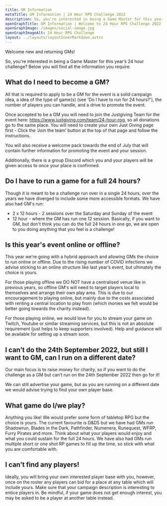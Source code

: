 ```yaml
---
title: GM Information
metaTitle: GM Information | 24 Hour RPG Challenge 2022
description: So, you're interested in being a Game Master for this year’s 24 hour challenge? Find all the information you need here.
openGraphTitle: GM Information | Welcome to 24 Hour RPG Challenge 2022
openGraphImage: /images/social-image.jpg
openGraphImageAlt: 24 Hour RPG Challenge
layout: ../layouts/layoutInnerMarkdown.astro
---
```

Welcome new and returning GMs!

So, you're interested in being a Game Master for this year’s 24 hour challenge? Below you will find all the information you require.

## What do I need to become a GM?
All that is required to apply to be a GM for the event is a solid campaign idea, a idea of the type of game(s) (see 'Do I have to run for 24 hours?'), the number of players you can handle, and a drive to promote the event. 

Once accepted to be a GM you will need to join the Justgiving Team for the event here: https://www.justgiving.com/team/24-hour-rpg, so all donations go to the same place. You will need to create your own Just Giving page first - Click the ‘Join the team’ button at the top of that page and follow the instructions.

You will also receive a welcome pack towards the end of July that will contain further information for promoting the event and your session.

Additionally, there is a group Discord which you and your players will be given access to once your place is confirmed.

## Do I have to run a game for a full 24 hours?
Though it is meant to be a challenge run over in a single 24 hours, over the years we have diverged to include some more accessible formats. We have also had GM's run:
- 2 x 12 hours - 2 sessions over the Saturday and Sunday of the event
- 12 hour - where the GM has run one 12 session.
Basically, if you want to GM, but don't think you can do the full 24 hours in one go, we are open to you doing anything that you feel is a challenge!

## Is this year's event online or offline?
This year we're going with a hybrid approach and allowing GMs the choice to run online or offline. Due to the rising number of COVID infections we advise sticking to an online structure like last year’s event, but ultimately the choice is yours.

For those playing offline we DO NOT have a centralised venue like in previous years, so offline GM's will need to target players local to themselves and arrange their own play area. This is due to our encouragement to playing online, but mainly due to the costs associated with renting a central location to play from (which monies we felt would be better going towards the charity instead).

For those playing online, we would love for you to stream your game on Twitch, Youtube or similar streaming services, but this is not an absolute requirement (just helps to keep supporters involved). Help and guidance will be available for setting up a stream soon.

## I can’t do the 24th September 2022, but still I want to GM, can I run on a different date?
Our main focus is to raise money for charity, so if you want to do the challenge as a GM but can’t run on the 24th September 2022 then go for it!

We can still advertise your game, but as you are running on a different date we would advise trying to find your own player base.

## What game do I/we play?
Anything you like! We would prefer some form of tabletop RPG but the choice is yours. The current favourite is D&D5 but we have had GMs run Shadowrun, Blades in the Dark, Pathfinder, Numenera, Runequest, WFRP, Furry Pirates and more. Think about what your players would enjoy and what you could sustain for the full 24 hours. We have also had GMs run multiple short or one shot RP games to fill up the time, so stick with what you are comfortable with.

## I can’t find any players!
Ideally, you will bring your own interested player base with you, however, once on the roster any players can bid for a place at any table which will include yours. Make sure that your campaign description is interesting to entice players in. Be mindful, if your game does not get enough interest, you may be asked to be a player at another table instead.

